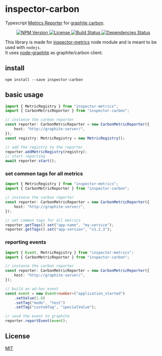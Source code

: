 # inspector-carbon
Typescript [Metrics Reporter](https://github.com/rstiller/inspector-metrics/blob/master/lib/metrics/metric-reporter.ts) for
[graphite carbon](https://github.com/graphite-project/carbon).

<p align="center">
    <a href="https://www.npmjs.org/package/inspector-carbon">
        <img src="https://img.shields.io/npm/v/inspector-carbon.svg" alt="NPM Version">
    </a>
    <a href="https://www.npmjs.org/package/inspector-carbon">
        <img src="https://img.shields.io/npm/l/inspector-carbon.svg" alt="License">
    </a>
    <a href="https://travis-ci.org/rstiller/inspector-carbon">
        <img src="http://img.shields.io/travis/rstiller/inspector-carbon/master.svg" alt="Build Status">
    </a>
    <a href="https://david-dm.org/rstiller/inspector-carbon">
        <img src="https://img.shields.io/david/rstiller/inspector-carbon.svg" alt="Dependencies Status">
    </a>
</p>

This library is made for [inspector-metrics](https://github.com/rstiller/inspector-metrics) node module and
is meant to be used with `nodejs`.  
It uses [node-graphite](https://github.com/felixge/node-graphite) as graphite/carbon client.

## install

`npm install --save inspector-carbon`

## basic usage

```typescript
import { MetricRegistry } from "inspector-metrics";
import { CarbonMetricReporter } from "inspector-carbon";

// instance the carbon reporter
const reporter: CarbonMetricReporter = new CarbonMetricReporter({
    host: "http://graphite-server/",
});
const registry: MetricRegistry = new MetricRegistry();

// add the registry to the reporter
reporter.addMetricRegistry(registry);
// start reporting
await reporter.start();
```

### set common tags for all metrics

```typescript
import { MetricRegistry } from "inspector-metrics";
import { CarbonMetricReporter } from "inspector-carbon";

// instance the carbon reporter
const reporter: CarbonMetricReporter = new CarbonMetricReporter({
    host: "http://graphite-server/",
});

// set common tags for all metrics
reporter.getTags().set("app-name", "my-service");
reporter.getTags().set("app-version", "v1.2.3");
```

### reporting events

```typescript
import { Event, MetricRegistry } from "inspector-metrics";
import { CarbonMetricReporter } from "inspector-carbon";

// instance the carbon reporter
const reporter: CarbonMetricReporter = new CarbonMetricReporter({
    host: "http://graphite-server/",
});

// build an ad-hoc event
const event = new Event<number>("application_started")
    .setValue(1.0)
    .setTag("mode", "test")
    .setTag("customTag", "specialValue");

// send the event to graphite
reporter.reportEvent(event);
```

## License

[MIT](https://www.opensource.org/licenses/mit-license.php)
